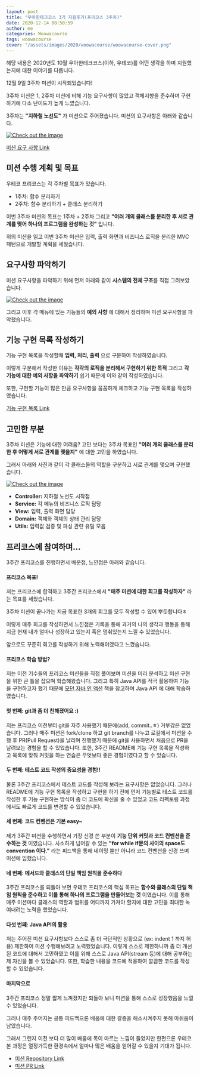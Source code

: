 ```yaml
---
layout: post
title: "우아한테크코스 3기 지원후기(프리코스 3주차)"
date: 2020-12-14 00:50:59
author: me
categories: Woowacourse
tags: woowacourse
cover: "/assets/images/2020/woowacourse/woowacourse-cover.png"
---
```



해당 내용은 2020년도 10월 우아한테크코스(이하, 우테코)를 어떤 생각을 하며 지원했는지에 대한 이야기를 다룹니다.


12월 9일 3주차 미션이 시작되었습니다!

3주차 미션은 1, 2주차 미션에 비해 기능 요구사항이 많았고 객체지향을 준수하며 구현하기에 다소 난이도가 높게 느꼈습니다.

3주차는 **"지하철 노선도"** 가 미션으로 주어졌습니다. 미션의 요구사항은 아래와 같습니다.

<a href="{{ site.2020_woowacourse_img }}/woowacourse-freecourse-week-3.jpg" data-lightbox="falcon9-large" data-title="Check out the image">
  <img src="{{ site.2020_woowacourse_img }}/woowacourse-freecourse-week-3.jpg" title="Check out the image">
</a>

[미션 요구 사항 Link](https://github.com/doorisopen/java-subway-map-precourse)

## 미션 수행 계획 및 목표
우테코 프리코스는 각 주차별 목표가 있습니다.

* 1주차: 함수 분리하기
* 2주차: 함수 분리하기 + 클래스 분리하기

이번 3주차 미션의 목표는 1주차 + 2주차 그리고 **"여러 개의 클래스를 분리한 후 서로 관계를 맺어 하나의 프로그램을 완성하는 것"** 입니다.

위의 미션을 읽고 이번 3주차 미션은 입력, 출력 화면과 비즈니스 로직을 분리한 MVC 패턴으로 개발할 계획을 세웠습니다.

## 요구사항 파악하기
미션 요구사항을 파악하기 위해 먼저 아래와 같이 **시스템의 전체 구조**를 직접 그려보았습니다.

<a href="{{ site.2020_woowacourse_img }}/woowacourse-freecourse-week-3-system-structure.jpg" data-lightbox="falcon9-large" data-title="Check out the image">
  <img src="{{ site.2020_woowacourse_img }}/woowacourse-freecourse-week-3-system-structure.jpg" title="Check out the image">
</a>

그리고 이후 각 메뉴에 있는 기능들의 **예외 사항** 에 대해서 정리하며 미션 요구사항을 파악했습니다.

## 기능 구현 목록 작성하기
기능 구현 목록을 작성할때 **입력, 처리, 출력** 으로 구분하여 작성하였습니다.

이렇게 구분해서 작성한 이유는 **각각의 로직을 분리해서 구현하기 위한 목적** 그리고 **각 기능에 대한 예외 사항을 파악하기** 쉽기 때문에 이와 같이 작성하였습니다.

또한, 구현할 기능이 많은 만큼 요구사항을 꼼꼼하게 체크하고 기능 구현 목록을 작성하였습니다.

[기능 구현 목록 Link](https://github.com/doorisopen/java-subway-map-precourse/tree/doorisopen/docs)

## 고민한 부분
3주차 미션은 기능에 대한 어려움? 고민 보다는 3주차 목표인 **"여러 개의 클래스를 분리한 후 어떻게 서로 관계를 맺을지"** 에 대한 고민을 하였습니다.

그래서 아래와 사진과 같이 각 클래스들의 역할을 구분하고 서로 관계를 맺으며 구현했습니다.

<a href="{{ site.2020_woowacourse_img }}/woowacourse-freecourse-week-3-project-structure.jpg" data-lightbox="falcon9-large" data-title="Check out the image">
  <img src="{{ site.2020_woowacourse_img }}/woowacourse-freecourse-week-3-project-structure.jpg" title="Check out the image">
</a>

* **Controller:** 지하철 노선도 시작점
* **Service:** 각 메뉴의 비즈니스 로직 담당
* **View:** 입력, 출력 화면 담당
* **Domain:** 객체와 객체의 상태 관리 담당
* **Utils:** 입력값 검증 및 파싱 관련 유틸 모음

## 프리코스에 참여하며...
3주간 프리코스를 진행하면서 배운점, 느낀점은 아래와 같습니다.

#### 프리코스 목표!
저는 프리코스에 합격하고 3주간 프리코스에서 **"매주 미션에 대한 회고를 작성하자"** 라는 목표를 세웠습니다. 

3주차 미션이 끝나가는 지금 목표한 3개의 회고를 모두 작성할 수 있어 뿌듯합니다ㅎ

이렇게 매주 회고를 작성하면서 느낀점은 기록을 통해 과거의 나의 생각과 행동을 통해 지금 현재 내가 얼마나 성장하고 있는지 혹은 멈춰있는지 느낄 수 있었습니다.

앞으로도 꾸준히 회고를 작성하기 위해 노력해야겠다고 느꼈습니다.

#### 프리코스 학습 방법?
저는 이전 기수들의 프리코스 미션들을 직접 풀어보며 미션을 미리 분석하고 미션 구현을 위한 큰 틀을 잡으며 학습해왔습니다. 그리고 특히 Java API를 적극 활용하여 기능을 구현하고자 했기 때문에 [모던 자바 인 액션](http://www.yes24.com/Product/Goods/77125987) 책을 참고하며 Java API 에 대해 학습하였습니다.

#### 첫 번째: git과 좀 더 친해졌어요 :)
저는 프리코스 이전부터 git을 자주 사용했기 때문에(add, commit..ㅎ) 거부감은 없었습니다. 그러나 매주 미션은 fork/clone 하고 git branch를 나누고 로컬에서 미션을 수행 후 PR(Pull Request)을 날리며 진행했기 때문에 git을 사용하면서 처음으로 PR을 날려보는 경험을 할 수 있었습니다. 또한, 3주간 README에 기능 구현 목록을 작성하고 목록에 맞춰 커밋을 하는 연습은 무엇보다 좋은 경험이였다고 할 수 있습니다.

#### 두 번째: 테스트 코드 작성의 중요성을 경험!!
물론 3주간 프리코스에서 테스트 코드를 작성해 보라는 요구사항은 없었습니다. 그러나 README에 기능 구현 목록을 작성하고 구현을 하기 전에 먼저 기능별로 테스트 코드를 작성한 후 기능 구현하는 방식이 좀 더 코드에 확신을 줄 수 있었고 코드 리펙토링 과정에서도 빠르게 코드를 변경할 수 있었습니다.

#### 세 번째: 코드 컨벤션은 기본 easy~
제가 3주간 미션을 수행하면서 가장 신경 쓴 부분이 **기능 단위 커밋과 코드 컨벤션을 준수하는 것** 이였습니다. 사소하게 넘어갈 수 있는 **"for while if문의 사이의 space도 convention 이다."** 라는 피드백을 통해 네이밍 뿐만 아니라 코드 컨벤션을 신경 쓰며 미션에 임했습니다.

#### 네 번째: 메서드와 클래스의 단일 책임 원칙을 준수하다
3주간 프리코스를 되돌아 보면 우테코 프리코스의 핵심 목표는 **함수와 클래스의 단일 책임 원칙을 준수하고 이를 통해 하나의 프로그램을 만들어보는 것** 이였습니다. 이를 통해 매주 미션마다 클래스의 역할과 범위를 어디까지 가져야 할지에 대한 고민을 최대한 녹여내려는 노력을 했었습니다.

#### 다섯 번째: Java API의 활용
저는 주어진 미션 요구사항보다 스스로 좀 더 극단적인 상황으로 (ex: indent 1 까지 허용) 제한하여 미션 수행해보려고 노력했었습니다. 이렇게 스스로 제한하니까 좀 더 개선된 코드에 대해서 고민하였고 이를 위해 스스로 Java API(stream 등)에 대해 공부하는 제 자신을 볼 수 있었습니다. 또한, 학습한 내용을 코드에 적용하여 깔끔한 코드를 작성할 수 있었습니다.


#### 마지막으로
3주간 프리코스 정말 짧게 느껴졌지만 되돌아 보니 미션을 통해 스스로 성장했음을 느낄 수 있었습니다.

그러나 매주 주어지는 공통 피드백으론 배움에 대한 갈증을 해소시켜주지 못해 아쉬움이 남았습니다.

그래서 그런지 이전 보다 더 많이 배움에 목이 마르는 느낌이 들었지만 한편으론 우테코 본 과정은 열정가득한 환경속에서 얼마나 많은 배움을 얻어갈 수 있을지 기대가 됩니다.


* [미션 Repository Link](https://github.com/doorisopen/java-subway-map-precourse/tree/doorisopen)
* [미션 PR Link](#)
